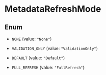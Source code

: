 

# MetadataRefreshMode

## Enum


* `NONE` (value: `"None"`)

* `VALIDATION_ONLY` (value: `"ValidationOnly"`)

* `DEFAULT` (value: `"Default"`)

* `FULL_REFRESH` (value: `"FullRefresh"`)



